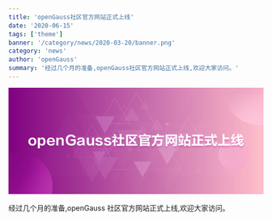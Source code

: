 ```yaml
---
title: 'openGauss社区官方网站正式上线'
date: '2020-06-15'
tags: ['theme']
banner: '/category/news/2020-03-20/banner.png'
category: 'news'
author: 'openGauss'
summary: '经过几个月的准备,openGauss社区官方网站正式上线,欢迎大家访问。'
---
```


<img src="./detail.png"  />

经过几个月的准备,openGauss 社区官方网站正式上线,欢迎大家访问。
